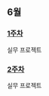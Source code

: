## 6월
### [1주차](https://github.com/IM-jihye/TIL/tree/master/2023_06/Week_01)
실무 프로젝트
### [2주차](https://github.com/IM-jihye/TIL/tree/master/2023_06/Week_02)
실무 프로젝트